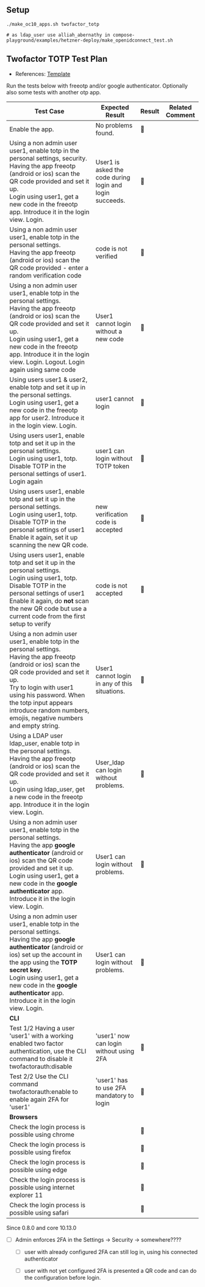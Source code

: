 ## Setup
```
./make_oc10_apps.sh twofactor_totp

# as ldap_user use alliah_abernathy in compose-playground/examples/hetzner-deploy/make_openidconnect_test.sh
```

## Twofactor TOTP Test Plan

* References: [Template](https://github.com/owncloud/QA/edit/master/Server/Test_Plan_twofactor_totp.md)

Run the tests below with freeotp and/or google authenticator. Optionally also some tests with another otp app.

| Test Case                                | Expected Result                          | Result         | Related Comment |
| ---------------------------------------- | ---------------------------------------- | -------------- | --------------- |
| Enable the app.                          | No problems found.                       | 🚧  |                 |
| Using a non admin user user1, enable totp in the personal settings, security.<br />Having the app freeotp (android or ios) scan the QR code provided and set it up.<br />Login using user1, get a new code in the freeotp app. Introduce it in the login view. Login. | User1 is asked the code during login and login succeeds.        | 🚧            |                 |
| Using a non admin user user1, enable totp in the personal settings.<br />Having the app freeotp (android or ios) scan the QR code provided - enter a random verification code | code is not verified |  🚧            |                 |
| Using a non admin user user1, enable totp in the personal settings.<br />Having the app freeotp (android or ios) scan the QR code provided and set it up.<br />Login using user1, get a new code in the freeotp app. Introduce it in the login view. Login. Logout. Login again using same code | User1 cannot login without a new code        | 🚧             |                |
| Using users user1 & user2, enable totp and set it up in the personal settings.<br />Login using user1, get a new code in the freeotp app for user2. Introduce it in the login view. Login. | user1 cannot login      | 🚧            |                 |
| Using users user1, enable totp and set it up in the personal settings.<br />Login using user1, totp.<br />Disable TOTP in the personal settings of user1. Login again | user1 can login without TOTP token      | 🚧            |                 |
| Using users user1, enable totp and set it up in the personal settings.<br />Login using user1, totp.<br />Disable TOTP in the personal settings of user1<br/> Enable it again, set it up scanning the new QR code. | new verification code is accepted      | 🚧            |                 |
| Using users user1, enable totp and set it up in the personal settings.<br />Login using user1, totp.<br />Disable TOTP in the personal settings of user1<br/> Enable it again, do **not** scan the new QR code but use a current code from the first setup to verify | code is not accepted      | 🚧            |                 |
| Using a non admin user user1, enable totp in the personal settings.<br />Having the app freeotp (android or ios) scan the QR code provided and set it up.<br />Try to login with user1 using his password. When the totp input appears introduce random numbers, emojis, negative numbers and empty string. | User1 cannot login in any of this situations. | 🚧              |                 |
| Using a LDAP user ldap_user, enable totp in the personal settings.<br />Having the app freeotp (android or ios) scan the QR code provided and set it up.<br />Login using ldap_user, get a new code in the freeotp app. Introduce it in the login view. Login. | User_ldap can login without problems.    | 🚧              |                 |
| Using a non admin user user1, enable totp in the personal settings.<br />Having the app **google authenticator** (android or ios) scan the QR code provided and set it up.<br />Login using user1, get a new code in the **google authenticator** app. Introduce it in the login view. Login. | User1 can login without problems.        | 🚧             |                 |
| Using a non admin user user1, enable totp in the personal settings.<br />Having the app **google authenticator** (android or ios) set up the account in the app using the **TOTP secret key**.<br />Login using user1, get a new code in the **google authenticator** app. Introduce it in the login view. Login. | User1 can login without problems.        | 🚧             |                 |
| **CLI**                             |                                          |                |                 |
| Test 1/2 Having a user 'user1' with a working enabled two factor authentication, use the CLI command to disable it twofactorauth:disable                           |   'user1' now can login without using 2FA                                       |  🚧               |                 |
| Test 2/2 Use the CLI command twofactorauth:enable to enable again 2FA for 'user1'   |   'user1' has to use 2FA mandatory to login                                       |  🚧               |                 |
| **Browsers**                             |                                          |                |                 |
| Check the login process is possible using chrome |                                          | 🚧             |                 |
| Check the login process is possible using firefox |                                          | 🚧              |                 |
| Check the login process is possible using edge |                                          | 🚧             |            |
| Check the login process is possible using internet explorer 11 |                                          | 🚧             | <br />          |
| Check the login process is possible using safari |                                          | 🚧             |                 |


Since 0.8.0 and core 10.13.0
* [ ] Admin enforces 2FA in the Settings -> Security -> somewhere????
   - [ ] user with already configured 2FA can still log in, using his connected authenticator
   - [ ] user with not yet configured 2FA is presented a QR code and can do the configuration before login.
     
